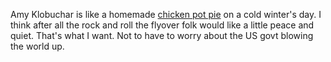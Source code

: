 Amy Klobuchar is like a homemade <a href="https://duckduckgo.com/?q=chicken+pot+pie&t=h_&ia=recipes">chicken pot pie</a> on a cold winter's day. I think after all the rock and roll the flyover folk would like a little peace and quiet. That's what I want. Not to have to worry about the US govt blowing the world up. 
